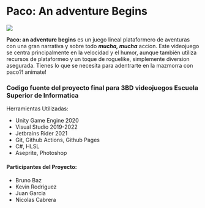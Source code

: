 # Paco: An adventure Begins

![](https://bugnsoft.github.io/PACO_AnAdventureBegins_LogoRemastered.png)

**Paco: an adventure begins** es un juego lineal plataformero de aventuras con una gran narrativa y sobre todo ***mucha, mucha*** accion.
Este videojuego se centra principalmente en la velocidad y el humor, aunque también utiliza recursos de plataformeo y un toque de roguelike, simplemente diversion asegurada.
Tienes lo que se necesita para adentrarte en la mazmorra con paco?! animate!

### Codigo fuente del proyecto final para 3BD videojuegos Escuela Superior de Informatica

Herramientas Utilizadas:
 - Unity Game Engine 2020
 - Visual Studio 2019-2022
 - Jetbrains Rider 2021
 - Git, Github Actions, Github Pages
 - C#, HLSL
 - Aseprite, Photoshop

#### Participantes del Proyecto:
- Bruno Baz
- Kevin Rodriguez
- Juan Garcia
- Nicolas Cabrera

